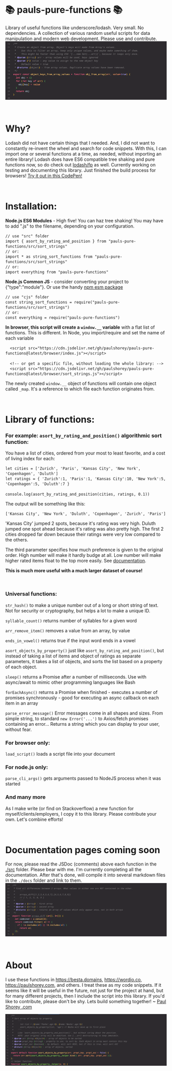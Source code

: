 # 📚 pauls-pure-functions 📚

Library of useful functions like underscore/lodash. Very small. No dependencies. A collection of various random useful scripts for data manipulation and modern web development. Please use and contribute.
![example1](docs/examples/object_keys_from_array_values.png)
<p>&nbsp;</p>

# Why?

Lodash did not have certain things that I needed. And, I did not want to constantly re-invent the wheel and search for code snippets. With this, I can import one or several functions at a time, as needed, without importing an entire library! Lodash does have ES6 compatible tree shaking and pure functions now, so do check out [lodash/fp](https://github.com/lodash/lodash/wiki/FP-Guide) as well. Currently working on testing and documenting this library. Just finished the build process for browsers!
[Try it out in this CodePen!](https://codepen.io/paulshorey/pen/bGweWaB?editors=0012)
<p>&nbsp;</p>

# Installation:

**Node.js ES6 Modules** - High five! You can haz tree shaking! You may have to add ".js" to the filename, depending on your configuration.
  ```
  // use "src" folder
  import { asort_by_rating_and_position } from "pauls-pure-functions/src/sort_strings"
  // or:
  import * as string_sort_functions from "pauls-pure-functions/src/sort_strings"
  // or:
  import everything from "pauls-pure-functions"
  ```

**Node.js Common JS** - consider converting your project to {"type":"module"}. Or use the handy [npm esm package](https://www.npmjs.com/package/esm)
  ```
  // use "cjs" folder
  const string_sort_functions = require("pauls-pure-functions/src/sort_strings")
  // or:
  const everything = require("pauls-pure-functions")
  ```

**In browser, this script will create a `window.__` variable** with a flat list of functions. This is different. In Node, you import/require and set the name of each variable
```
  <script src="https://cdn.jsdelivr.net/gh/paulshorey/pauls-pure-functions@latest/browser/index.js"></script>

  <!-- or get a specific file, without loading the whole library: -->
  <script src="https://cdn.jsdelivr.net/gh/paulshorey/pauls-pure-functions@latest/browser/sort_strings.js"></script>
```
The newly created `window.__` object of functions will contain one object called `_map`. It's a reference to which file each function originates from.


<p>&nbsp;</p>

# Library of functions:

### For example: `asort_by_rating_and_position()` algorithmic sort function:

You have a list of cities, ordered from your most to least favorite, and a cost of living index for each:
```
let cities = ['Zurich', 'Paris', 'Kansas City', 'New York', 'Copenhagen', 'Duluth']
let ratings = { 'Zurich':1, 'Paris':1, 'Kansas City':10, 'New York':5, 'Copenhagen':5, 'Duluth':7 }

console.log(asort_by_rating_and_position(cities, ratings, 0.1))
```
The output will be something like this:
```
['Kansas City', 'New York', 'Duluth', 'Copenhagen', 'Zurich', 'Paris']
```
'Kansas City' jumped 2 spots, because it's rating was very high. Duluth jumped one spot ahead because it's rating was also pretty high. The first 2 cities dropped far down because their ratings were very low compared to the others.

The third parameter specifies how much preference is given to the original order. High number will make it hardly budge at all. Low number will make higher rated items float to the top more easily. See [documentation](#documentation-coming-soon).

**This is much more useful with a much larger dataset of course!**
<p>&nbsp;</p>

### Universal functions:

`str_hash()` to make a unique number out of a long or short string of text. Not for security or cryptography, but helps a lot to make a unique ID.

`syllable_count()` returns number of syllables for a given word

`arr_remove_item()` removes a value from an array, by value

`ends_in_vowel()` returns true if the input word ends in a vowel

`asort_objects_by_property()` just like `asort_by_rating_and_position()`, but instead of taking a list of items and object of ratings as separate parameters, it takes a list of objects, and sorts the list based on a property of each object.

`sleep()` returns a Promise after a number of milliseconds. Use with async/await to mimic other programming languages like Bash

`forEachAsync()` returns a Promise when finished - executes a number of promises synchronously - good for executing an async callback on each item in an array

`parse_error_message()` Error messages come in all shapes and sizes. From simple string, to standard `new Error('...')` to Axios/fetch promises containing an error... Returns a string which you can display to your user, without fear.

### For browser only:

`load_script()` loads a script file into your document

### For node.js only:

`parse_cli_args()` gets arguments passed to NodeJS process when it was started

### And many more

As I make write (or find on Stackoverflow) a new function for myself/clients/employers, I copy it to this library. Please contribute your own. Let's combine efforts!

<p>&nbsp;</p>

# Documentation pages coming soon

For now, please read the JSDoc (comments) above each function in the [./src](https://github.com/paulshorey/pauls-pure-functions/tree/main/src) folder. Please bear with me. I'm currently completing all the documentation. After that's done, will compile it into several markdown files in the `./docs` folder and link to them.
![example2](docs/examples/arrays_diff.png)

<p>&nbsp;</p>

# About

I use these functions in https://besta.domains, https://wordio.co, https://paulshorey.com, and others. I treat these as my code snippets. If it seems like it will be useful in the future, not just for the project at hand, but for many different projects, then I include the script into this library. If you'd like to contribute, please don't be shy. Lets build something together! ~ [Paul Shorey .com](https://paulshorey.com)

![example3](docs/examples/asort_objects_by_property.png)

